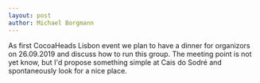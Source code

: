 ```yaml
---
layout: post
author: Michael Borgmann
---
```

As first CocoaHeads Lisbon event we plan to have a dinner for organizors on 26.09.2019 and discuss how to run this group. The meeting point is not yet know, but I'd propose something simple at Cais do Sodré and spontaneously look for a nice place.
